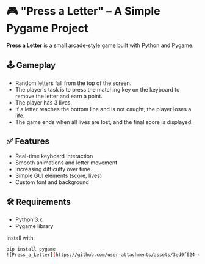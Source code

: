 # 🎮 "Press a Letter" – A Simple Pygame Project

**Press a Letter** is a small arcade-style game built with Python and Pygame.

## 🕹️ Gameplay

- Random letters fall from the top of the screen.
- The player's task is to press the matching key on the keyboard to remove the letter and earn a point.
- The player has 3 lives.
- If a letter reaches the bottom line and is not caught, the player loses a life.
- The game ends when all lives are lost, and the final score is displayed.

## ✅ Features

- Real-time keyboard interaction
- Smooth animations and letter movement
- Increasing difficulty over time
- Simple GUI elements (score, lives)
- Custom font and background

## 🛠️ Requirements

- Python 3.x
- Pygame library

Install with:

```bash
pip install pygame
![Press_a_Letter](https://github.com/user-attachments/assets/3ed9f624-40b6-4954-8437-e637ae973324)
